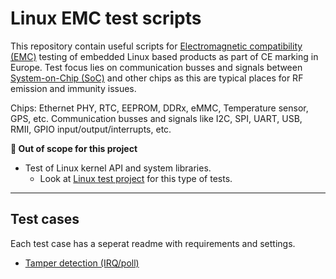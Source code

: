 # Linux EMC test scripts

This repository contain useful scripts for [Electromagnetic compatibility (EMC)](https://en.wikipedia.org/wiki/Electromagnetic_compatibility) testing of embedded Linux based products as part of CE marking in Europe.
Test focus lies on communication busses and signals between [System-on-Chip (SoC)](https://en.wikipedia.org/wiki/System_on_a_chip) and other chips as this are typical places for RF emission and immunity issues.

Chips: Ethernet PHY, RTC, EEPROM, DDRx, eMMC, Temperature sensor, GPS, etc.
Communication busses and signals like I2C, SPI, UART, USB, RMII, GPIO input/output/interrupts, etc.

**:no_entry_sign: Out of scope for this project**

- Test of Linux kernel API and system libraries.
  - Look at [Linux test project](https://github.com/linux-test-project/ltp) for this type of tests.


---
Test cases
---

Each test case has a seperat readme with requirements and settings.

- [Tamper detection (IRQ/poll)](tamper/README.md)
